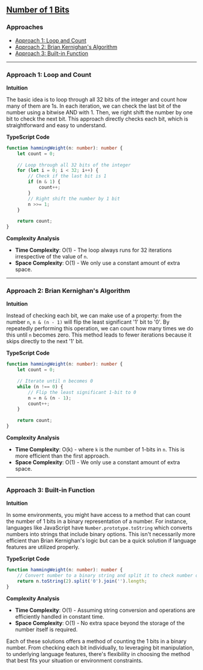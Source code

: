 ## [Number of 1 Bits](https://leetcode.com/problems/number-of-1-bits/)

### Approaches
- [Approach 1: Loop and Count](#approach-1-loop-and-count)
- [Approach 2: Brian Kernighan's Algorithm](#approach-2-brian-kernighans-algorithm)
- [Approach 3: Built-in Function](#approach-3-built-in-function)

---

### Approach 1: Loop and Count

**Intuition**

The basic idea is to loop through all 32 bits of the integer and count how many of them are 1s. In each iteration, we can check the last bit of the number using a bitwise AND with 1. Then, we right shift the number by one bit to check the next bit. This approach directly checks each bit, which is straightforward and easy to understand.

**TypeScript Code**

```typescript
function hammingWeight(n: number): number {
    let count = 0;
    
    // Loop through all 32 bits of the integer
    for (let i = 0; i < 32; i++) {
        // Check if the last bit is 1
        if (n & 1) {
            count++;
        }
        // Right shift the number by 1 bit
        n >>= 1;
    }
    
    return count;
}
```

**Complexity Analysis**
- **Time Complexity**: O(1) - The loop always runs for 32 iterations irrespective of the value of `n`.
- **Space Complexity**: O(1) - We only use a constant amount of extra space.

---

### Approach 2: Brian Kernighan's Algorithm

**Intuition**

Instead of checking each bit, we can make use of a property: from the number `n`, `n & (n - 1)` will flip the least significant '1' bit to '0'. By repeatedly performing this operation, we can count how many times we do this until `n` becomes zero. This method leads to fewer iterations because it skips directly to the next '1' bit.

**TypeScript Code**

```typescript
function hammingWeight(n: number): number {
    let count = 0;
    
    // Iterate until n becomes 0
    while (n !== 0) {
        // Flip the least significant 1-bit to 0
        n = n & (n - 1);
        count++;
    }
    
    return count;
}
```

**Complexity Analysis**
- **Time Complexity**: O(k) - where `k` is the number of 1-bits in `n`. This is more efficient than the first approach.
- **Space Complexity**: O(1) - We only use a constant amount of extra space.

---

### Approach 3: Built-in Function

**Intuition**

In some environments, you might have access to a method that can count the number of 1 bits in a binary representation of a number. For instance, languages like JavaScript have `Number.prototype.toString` which converts numbers into strings that include binary options. This isn't necessarily more efficient than Brian Kernighan's logic but can be a quick solution if language features are utilized properly.

**TypeScript Code**

```typescript
function hammingWeight(n: number): number {
    // Convert number to a binary string and split it to check number of '1'
    return n.toString(2).split('0').join('').length;
}
```

**Complexity Analysis**
- **Time Complexity**: O(1) - Assuming string conversion and operations are efficiently handled in constant time.
- **Space Complexity**: O(1) - No extra space beyond the storage of the number itself is required.

Each of these solutions offers a method of counting the 1 bits in a binary number. From checking each bit individually, to leveraging bit manipulation, to underlying language features, there's flexibility in choosing the method that best fits your situation or environment constraints.

